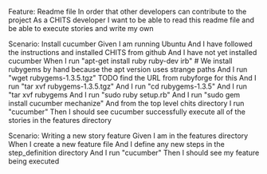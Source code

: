 Feature: Readme file
  In order that other developers can contribute to the project
  As a CHITS developer
  I want to be able to read this readme file and be able to execute stories and write my own

  Scenario: Install cucumber
    Given I am running Ubuntu
    And I have followed the instructions and installed CHITS from github
    And I have not yet installed cucumber
    When I run "apt-get install ruby ruby-dev irb"
    # We install rubygems by hand because the apt version uses strange paths
    And I run "wget rubygems-1.3.5.tgz" TODO find the URL from rubyforge for this
    And I run "tar xvf rubygems-1.3.5.tgz"
    And I run "cd rubygems-1.3.5"
    And I run "tar xvf rubygems
    And I run "sudo ruby setup.rb"
    And I run "sudo gem install cucumber mechanize"
    And from the top level chits directory I run "cucumber"
    Then I should see cucumber successfully execute all of the stories in the features directory

  Scenario: Writing a new story feature
    Given I am in the features directory
    When I create a new feature file
    And I define any new steps in the step_definition directory
    And I run "cucumber"
    Then I should see my feature being executed
